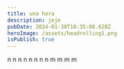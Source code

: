 ```yaml
---
title: una hora
description: jeje
pubDate: 2024-01-30T18:35:08.628Z
heroImage: /assets/headrolling1.png
isPublish: true
---
```

n n n n n n n n m m m m